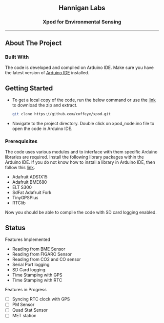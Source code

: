 <!-- PROJECT LOGO -->
<div align="center">
  <h2 align="center">Hannigan Labs</h2>

  <h3 align="center">
    Xpod for Environmental Sensing 
    <br />
  </h3>
</div>

***
## About The Project

### Built With
The code is developed and compiled on Arduino IDE. Make sure you have the latest version of [Arduino IDE](https://www.arduino.cc/en/software) installed.

<!-- GETTING STARTED -->
## Getting Started
* To get a local copy of the code, run the below command or use the [link](https://github.com/coffeye/xpod/archive/refs/heads/main.zip) to download the zip and extract.
   ```sh
   git clone https://github.com/coffeye/xpod.git
   ```
* Navigate to the project directory. Double click on xpod_node.ino file to open the code in Arduino IDE.

### Prerequisites

The code uses various modules and to interface with them specific Arduino libraries are required. Install the following library packages within the Arduino IDE. If you do not know how to install a library in Arduino IDE, then follow this [link](https://docs.arduino.cc/software/ide-v2/tutorials/ide-v2-installing-a-library).

* Adafruit ADS1X15
* Adafruit BME680
* ELT S300
* SdFat Adafruit Fork
* TinyGPSPlus
* RTClib

Now you should be able to compile the code with SD card logging enabled.

<!-- ROADMAP -->
## Status

Features Implemented
- Reading from BME Sensor
- Reading from FIGARO Sensor
- Reading from CO2 and CO sensor
- Serial Port logging
- SD Card logging
- Time Stamping with GPS
- Time Stamping with RTC

Features in Progress
- [ ] Syncing RTC clock with GPS
- [ ] PM Sensor
- [ ] Quad Stat Sensor
- [ ] MET station